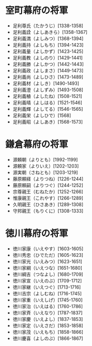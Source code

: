 # 室町幕府の将軍

* 足利尊氏（たかうじ）[1338-1358]
* 足利義詮（よしあきら）[1358-1367]
* 足利義満（よしみつ）[1368-1394]
* 足利義持（よしもち）[1394-1423]
* 足利義量（よしかず）[1423-1425]
* 足利義教（よしのり）[1429-1441]
* 足利義勝（よしかつ）[1442-1443]
* 足利義政（よしまさ）[1449-1473]
* 足利義尚（よしひさ）[1473-1489]
* 足利義材（よしき）[1490-1493]
* 足利義澄（よしずみ）[1493-1508]
* 足利義稙（よしたね）[1508-1521]
* 足利義晴（よしはる）[1521-1546]
* 足利義輝（よしてる）[1546-1565]
* 足利義栄（よしひで）[1568]
* 足利義昭（よしあき）[1568-1573]

# 鎌倉幕府の将軍

* 源頼朝（よりとも）[1992-1199]
* 源頼家（よりいえ）[1202-1203]
* 源実朝（さねとも）[1203-1219]
* 藤原頼経（よりつね）[1226-1244]
* 藤原頼嗣（よりつぐ）[1244-1252]
* 宗尊親王（むねたか）[1252-1266]
* 惟康親王（これやす）[1266-1289]
* 久明親王（ひさあき）[1289-1308]
* 守邦親王（もりくに）[1308-1333]

# 徳川幕府の将軍

* 徳川家康（いえやす）[1603-1605]
* 徳川秀忠（ひでただ）[1605-1623]
* 徳川家光（いえみつ）[1623-1651]
* 徳川家綱（いえつな）[1651-1680]
* 徳川綱吉（つなよし）[1680-1709]
* 徳川家宣（いえのぶ）[1709-1712]
* 徳川家継（いえつぐ）[1713-1716]
* 徳川吉宗（よしむね）[1716-1745]
* 徳川家重（いえしげ）[1745-1760]
* 徳川家治（いえはる）[1760-1786]
* 徳川家斉（いえなり）[1787-1837]
* 徳川家慶（いえよし）[1837-1853]
* 徳川家定（いえさだ）[1853-1858]
* 徳川家茂（いえもち）[1858-1866]
* 徳川慶喜（よしのぶ）[1866-1867]
